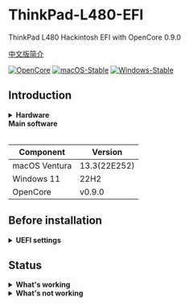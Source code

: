 # ThinkPad-L480-EFI
ThinkPad L480 Hackintosh EFI with OpenCore 0.9.0

[中文版简介](https://github.com/Lifebrowser/ThinkPad-L480-EFI/blob/main/%E7%AE%80%E4%BB%8B.md)


[![OpenCore](https://img.shields.io/badge/OpenCore-0.9.0-lightblue.svg)](https://github.com/acidanthera/OpenCorePkg)
[![macOS-Stable](https://img.shields.io/badge/macOS-13.3-orange.svg)](https://www.apple.com/macos/ventura/)
[![Windows-Stable](https://img.shields.io/badge/Windows-11-blue.svg)](https://www.microsoft.com/en-us/windows)

## Introduction

<details>
<summary><strong>Hardware</strong></summary>
<br>

[UEFI]

| Category  | Component                         | Note                                         |
| --------- | --------------------------------- | -------------------------------------------- |
| CPU       | Intel Core i7-8550U               |                                              |
| GPU       | Intel UHD 620                     |                                              |
| SSD       | Intel 760p 512GB                  |                                              |
| Memory    | 16GB DDR4 2400Mhz                 |                                              |
| Battery   | Single battery                    |                                              |
| Camera    | 720p Camera                       |                                              |
| Wifi & BT | Intel Dual Band Wireless AC 8265  |                                              |
| Input     | PS2 Keyboard & Synaptics TrackPad |                                              |

</details>  

<summary><strong>Main software</strong></summary>
<br>

| Component      | Version        |
| -------------- |  ------------- |
| macOS Ventura  | 13.3(22E252)   |
| Windows 11     | 22H2           |
| OpenCore       | v0.9.0         |

</details>

## Before installation

<details>  

<summary><strong>UEFI settings</strong></summary>
<br>

**Security**

- `Memory Protection -> Execution Prevention` **Enabled**
- `Virtualization -> Intel Virtualization Technology` **Enabled**
- `Virtualization -> Intel VT-d Feature` **Enabled**

**Startup**

- `UEFI/Legacy Boot` **UEFI Only**
- `CSM Support` **No**

</details>

## Status

<details>  

<summary><strong>What's working </strong></summary>

- [x] Battery percentage
- [x] CPU power management / performance.
- [x] GPU UHD 620 hardware acceleration / performance.
- [x] HDMI `Closed and opened lid. With audio.
- [x] iMessage, FaceTime, App Store, iTunes Store. **Generate your own SMBIOS**
- [x] Intel I219V Ethernet port.
- [x] Keyboard `Volume and brightness hotkeys.
- [x] Realtek® ALC3287 ("ALC257") Audio.
- [x] SD card reader `Fortunately, USB connected.
- [x] Sleep/Wake.
- [x] TouchPad `1-5 fingers swipe works. Emulate force touch using longer and more voluminous touch.
- [x] TrackPoint  `Works perfectly. Just like on Windows or Linux.
- [x] USB Ports `USB Map is different for devices with Windows Hello camera.
- [x] Web camera.
- [x] Wifi - Intel Dual Band Wireless AC 8265.
- [x] Windows 11 boot from OC boot menu.
- [x] Bluetooth

</details>  

<details>  

<summary><strong>What's not working </strong></summary>


</details>  

